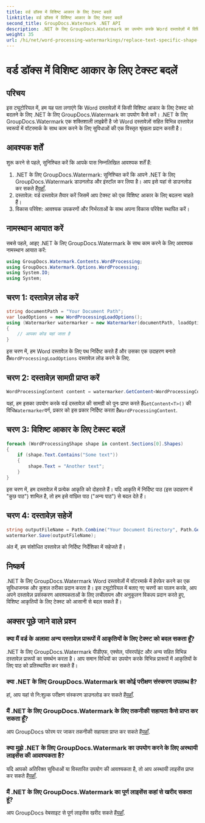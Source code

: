 ```yaml
---
title: वर्ड डॉक्स में विशिष्ट आकार के लिए टेक्स्ट बदलें
linktitle: वर्ड डॉक्स में विशिष्ट आकार के लिए टेक्स्ट बदलें
second_title: GroupDocs.Watermark .NET API
description: .NET के लिए GroupDocs.Watermark का उपयोग करके Word दस्तावेज़ों में विशिष्ट आकृतियों के लिए टेक्स्ट को बदलने का तरीका जानें। हमारे चरण-दर-चरण ट्यूटोरियल का अनुसरण करें।
weight: 35
url: /hi/net/word-processing-watermarkings/replace-text-specific-shape-word-docs/
---
```


# वर्ड डॉक्स में विशिष्ट आकार के लिए टेक्स्ट बदलें

## परिचय
इस ट्यूटोरियल में, हम यह पता लगाएंगे कि Word दस्तावेज़ों में किसी विशिष्ट आकार के लिए टेक्स्ट को बदलने के लिए .NET के लिए GroupDocs.Watermark का उपयोग कैसे करें। .NET के लिए GroupDocs.Watermark एक शक्तिशाली लाइब्रेरी है जो Word दस्तावेज़ों सहित विभिन्न दस्तावेज़ स्वरूपों में वॉटरमार्क के साथ काम करने के लिए सुविधाओं की एक विस्तृत श्रृंखला प्रदान करती है।
## आवश्यक शर्तें
शुरू करने से पहले, सुनिश्चित करें कि आपके पास निम्नलिखित आवश्यक शर्तें हैं:
1.  .NET के लिए GroupDocs.Watermark: सुनिश्चित करें कि आपने .NET के लिए GroupDocs.Watermark डाउनलोड और इंस्टॉल कर लिया है। आप इसे यहां से डाउनलोड कर सकते हैं[यहाँ](https://releases.groupdocs.com/Watermark/net/).
2. दस्तावेज़: वर्ड दस्तावेज़ तैयार करें जिसमें आप टेक्स्ट को एक विशिष्ट आकार के लिए बदलना चाहते हैं।
3. विकास परिवेश: आवश्यक उपकरणों और निर्भरताओं के साथ अपना विकास परिवेश स्थापित करें।

## नामस्थान आयात करें
सबसे पहले, आइए .NET के लिए GroupDocs.Watermark के साथ काम करने के लिए आवश्यक नामस्थान आयात करें:
```csharp
using GroupDocs.Watermark.Contents.WordProcessing;
using GroupDocs.Watermark.Options.WordProcessing;
using System.IO;
using System;
```
## चरण 1: दस्तावेज़ लोड करें
```csharp
string documentPath = "Your Document Path";
var loadOptions = new WordProcessingLoadOptions();
using (Watermarker watermarker = new Watermarker(documentPath, loadOptions))
{
    // आपका कोड यहां जाता है
}
```
 इस चरण में, हम Word दस्तावेज़ के लिए पथ निर्दिष्ट करते हैं और उसका एक उदाहरण बनाते हैं`WordProcessingLoadOptions` दस्तावेज़ लोड करने के लिए.
## चरण 2: दस्तावेज़ सामग्री प्राप्त करें
```csharp
WordProcessingContent content = watermarker.GetContent<WordProcessingContent>();
```
 यहां, हम इसका उपयोग करके वर्ड दस्तावेज़ की सामग्री को पुनः प्राप्त करते हैं`GetContent<T>()` की विधि`Watermarker`वर्ग, प्रकार को इस प्रकार निर्दिष्ट करता है`WordProcessingContent`.
## चरण 3: विशिष्ट आकार के लिए टेक्स्ट बदलें
```csharp
foreach (WordProcessingShape shape in content.Sections[0].Shapes)
{
    if (shape.Text.Contains("Some text"))
    {
        shape.Text = "Another text";
    }
}
```
इस चरण में, हम दस्तावेज़ में प्रत्येक आकृति को दोहराते हैं। यदि आकृति में निर्दिष्ट पाठ (इस उदाहरण में "कुछ पाठ") शामिल है, तो हम इसे वांछित पाठ ("अन्य पाठ") से बदल देते हैं।
## चरण 4: दस्तावेज़ सहेजें
```csharp
string outputFileName = Path.Combine("Your Document Directory", Path.GetFileName(documentPath));
watermarker.Save(outputFileName);
```
अंत में, हम संशोधित दस्तावेज़ को निर्दिष्ट निर्देशिका में सहेजते हैं।

## निष्कर्ष
.NET के लिए GroupDocs.Watermark Word दस्तावेज़ों में वॉटरमार्क में हेरफेर करने का एक सुविधाजनक और कुशल तरीका प्रदान करता है। इस ट्यूटोरियल में बताए गए चरणों का पालन करके, आप अपने दस्तावेज़ प्रसंस्करण आवश्यकताओं के लिए लचीलापन और अनुकूलन विकल्प प्रदान करते हुए, विशिष्ट आकृतियों के लिए टेक्स्ट को आसानी से बदल सकते हैं।
## अक्सर पूछे जाने वाले प्रश्न
### क्या मैं वर्ड के अलावा अन्य दस्तावेज़ प्रारूपों में आकृतियों के लिए टेक्स्ट को बदल सकता हूँ?
.NET के लिए GroupDocs.Watermark पीडीएफ, एक्सेल, पॉवरपॉइंट और अन्य सहित विभिन्न दस्तावेज़ प्रारूपों का समर्थन करता है। आप समान विधियों का उपयोग करके विभिन्न प्रारूपों में आकृतियों के लिए पाठ को प्रतिस्थापित कर सकते हैं।
### क्या .NET के लिए GroupDocs.Watermark का कोई परीक्षण संस्करण उपलब्ध है?
 हां, आप यहां से नि:शुल्क परीक्षण संस्करण डाउनलोड कर सकते हैं[यहाँ](https://releases.groupdocs.com/).
### मैं .NET के लिए GroupDocs.Watermark के लिए तकनीकी सहायता कैसे प्राप्त कर सकता हूँ?
आप GroupDocs फोरम पर जाकर तकनीकी सहायता प्राप्त कर सकते हैं[यहाँ](https://forum.groupdocs.com/c/watermark/19).
### क्या मुझे .NET के लिए GroupDocs.Watermark का उपयोग करने के लिए अस्थायी लाइसेंस की आवश्यकता है?
 यदि आपको अतिरिक्त सुविधाओं या विस्तारित उपयोग की आवश्यकता है, तो आप अस्थायी लाइसेंस प्राप्त कर सकते हैं[यहाँ](https://purchase.groupdocs.com/temporary-license/).
### मैं .NET के लिए GroupDocs.Watermark का पूर्ण लाइसेंस कहां से खरीद सकता हूं?
 आप GroupDocs वेबसाइट से पूर्ण लाइसेंस खरीद सकते हैं[यहाँ](https://purchase.groupdocs.com/buy).
